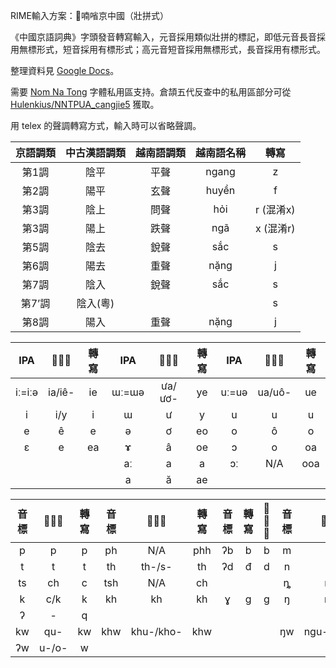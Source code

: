 RIME輸入方案：𡦂喃㗂京中國（壯拼式）

《中國京語詞典》字頭發音轉寫輸入，元音採用類似壯拼的標記，即低元音長音採用無標形式，短音採用有標形式；高元音短音採用無標形式，長音採用有標形式。

整理資料見 [Google Docs](https://docs.google.com/spreadsheets/d/1P0wrFTcHTZjjni2Vg2GUu8A1kA1zXTjK)。

需要 [Nom Na Tong](https://github.com/nomfoundation/font) 字體私用區支持。倉頡五代反查中的私用區部分可從 [Hulenkius/NNTPUA_cangjie5](https://github.com/Hulenkius/NNTPUA_cangjie5) 獲取。

用 telex 的聲調轉寫方式，輸入時可以省略聲調。

| 京語調類 | 中古漢語調類 | 越南語調類 | 越南語名稱 | 轉寫 |
| :---: | :---: | :---: | :---: | :---: |
| 第1調 | 陰平 | 平聲 | ngang | z |
| 第2調 | 陽平 | 玄聲 | huyền | f |
| 第3調 | 陰上 | 問聲 | hỏi | r (混淆x) |
| 第3調 | 陽上 | 跌聲 | ngã | x (混淆r) |
| 第5調 | 陰去 | 銳聲 | sắc | s |
| 第6調 | 陽去 | 重聲 | nặng | j |
| 第7調 | 陰入 | 銳聲 | sắc | s |
| 第7’調 | 陰入(粵) |  |  | s |
| 第8調 | 陽入 | 重聲 | nặng | j |

| 	IPA	| 	𡨸國語	| 	轉寫	| 	IPA	| 	𡨸國語	| 	轉寫	| 	IPA	| 	𡨸國語	| 	轉寫	| 
| 	:---:	| 	:---:	| 	:---:	| 	:---:	| 	:---:	| 	:---:	| 	:---:	| 	:---:	| 	:---:	| 
| 	iː=iːə	| 	ia/iê-	| 	ie	| 	ɯː=ɯə	| 	ưa/ươ-	| 	ye	| 	uː=uə	| 	ua/uô-	| 	ue	| 
| 	i	| 	i/y	| 	i	| 	ɯ	| 	ư	| 	y	| 	u	| 	u	| 	u	| 
| 	e	| 	ê	| 	e	| 	ə	| 	ơ	| 	eo	| 	o	| 	ô	| 	o	| 
| 	ɛ	| 	e	| 	ea	| 	ɤ	| 	â	| 	oe	| 	ɔ	| 	o	| 	oa	| 
| 		| 		| 		| 	aː	| 	a	| 	a	| 	ɔː 	| 	N/A	| 	ooa	| 
| 		| 		| 		| 	a	| 	ă	| 	ae	| 		| 		| 		| 

| 	音標	| 	𡨸國語	| 	轉寫	| 	音標	| 	𡨸國語	| 	轉寫	| 	音標	| 	轉寫	| 	𡨸國語	| 	音標	| 	𡨸國語	| 	轉寫	| 	音標	| 	𡨸國語	| 	轉寫	| 	音標	| 	𡨸國語	| 	轉寫	| 	音標	| 	𡨸國語	| 	轉寫	| 
| 	:---:	| 	:---:	| 	:---:	| 	:---:	| 	:---:	| 	:---:	| 	:---:	| 	:---:	| 	:---:	| 	:---:	| 	:---:	| 	:---:	| 	:---:	| 	:---:	| 	:---:	| 	:---:	| 	:---:	| 	:---:	| 	:---:	| 	:---:	| 	:---:	| 
| 	p	| 	p	| 	p	| 	ph	| 	N/A	| 	phh	| 	ʔb	| 	b	| 	b	| 	m	| 	m	| 	m	| 		| 		| 		| 	f	| 	ph	| 	ph	| 	v	| 	v	| 	v	| 
| 	t	| 	t	| 	t	| 	th	| 	th-/s-	| 	th	| 	ʔd	| 	đ	| 	d	| 	n	| 	n	| 	n	| 	l	| 	l	| 	l	| 	ɬ	| 	N/A	| 	sh	| 	r	| 	r	| 	r	| 
| 	ts	| 	ch	| 	c	| 	tsh	| 	N/A	| 	ch	| 		| 		| 		| 	ȵ	| 	nh	| 	nh	| 		| 		| 		| 	s	| 	x	| 	s	| 	j	| 	d-/gi-	| 	j	| 
| 	k	| 	c/k	| 	k	| 	kh	| 	kh	| 	kh	| 	ɣ	| 	g	| 	g	| 	ŋ	| 	ng	| 	ng	| 		| 		| 		| 	h	| 	h	| 	h	| 		| 		| 		| 
| 	ʔ	| 	-	| 	q	| 		| 		| 		| 		| 		| 		| 		| 		| 		| 		| 		| 		| 		| 		| 		| 		| 		| 		| 
| 	kw	| 	qu-	| 	kw	| 	khw	| 	khu-/kho-	| 	khw	| 		| 		| 		| 	ŋw	| 	ngu-/ngo-	| 	ngw-	| 		| 		| 		| 	hw	| 	hu-/ho-	| 	hw	| 		| 		| 		| 
| 	ʔw	| 	u-/o-	| 	w	| 		| 		| 		| 		| 		| 		| 		| 		| 		| 		| 		| 		| 		| 		| 		| 		| 		| 		| 

